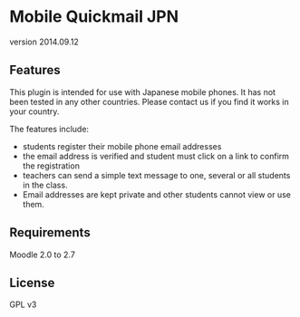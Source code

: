 Mobile Quickmail JPN
====================

version 2014.09.12


Features
--------

This plugin is intended for use with Japanese mobile phones.
It has not been tested in any other countries.
Please contact us if you find it works in your country.

The features include:
* students register their mobile phone email addresses
* the email address is verified and student must click on a link to confirm the registration
* teachers can send a simple text message to one, several or all students in the class.
* Email addresses are kept private and other students cannot view or use them.


Requirements
------------

Moodle 2.0 to 2.7


License
-------

GPL v3
